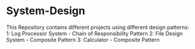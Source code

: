 # System-Design

This Repository contains different projects using different design patterns:
1: Log Processor System - Chain of Responsibility Pattern
2: File Design System - Composite Pattern
3: Calculator - Composite Pattern
